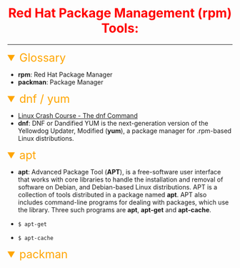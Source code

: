 <h1 style="color:red" align="center" >Red Hat Package Management (rpm) Tools:</h1>

---

<details open><summary style="font-size:25px;color:Orange;text-align:left">Glossary</summary>

-   **rpm**: Red Hat Package Manager
-   **packman**: Package Manager

</details>

<details open><summary style="font-size:25px;color:Orange;text-align:left">dnf / yum</summary>

-   [Linux Crash Course - The dnf Command](https://www.youtube.com/watch?v=mL1hMBYP1bQ)
-   **dnf**: DNF or Dandified YUM is the next-generation version of the Yellowdog Updater, Modified (**yum**), a package manager for .rpm-based Linux distributions.

</details>

<details open><summary style="font-size:25px;color:Orange;text-align:left">apt</summary>

-   **apt**: Advanced Package Tool (**APT**), is a free-software user interface that works with core libraries to handle the installation and removal of software on Debian, and Debian-based Linux distributions. APT is a collection of tools distributed in a package named **apt**. APT also includes command-line programs for dealing with packages, which use the library. Three such programs are **apt**, **apt-get** and **apt-cache**.

-   `$ apt-get`
-   `$ apt-cache`

</details>

<details open><summary style="font-size:25px;color:Orange;text-align:left">packman</summary>

</details>
